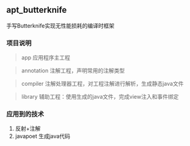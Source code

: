 ## apt_butterknife
手写Butterknife实现无性能损耗的编译时框架

### 项目说明
> app 应用程序主工程

> annotation
注解工程，声明常用的注解类型

> compiler
注解处理器工程，对工程注解进行解析，生成静态java文件

> library
辅助工程：使用生成的java文件，完成view注入和事件绑定

### 应用到的技术
1. 反射+注解
2. javapoet 生成java代码
